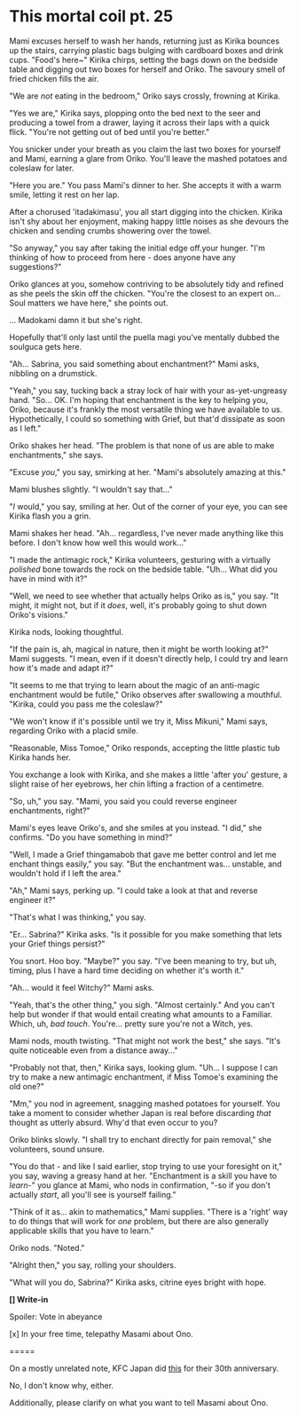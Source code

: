 # This mortal coil pt. 25

Mami excuses herself to wash her hands, returning just as Kirika bounces up the stairs, carrying plastic bags bulging with cardboard boxes and drink cups. "Food's here\~" Kirika chirps, setting the bags down on the bedside table and digging out two boxes for herself and Oriko. The savoury smell of fried chicken fills the air.

"We are *not* eating in the bedroom," Oriko says crossly, frowning at Kirika.

"Yes we are," Kirika says, plopping onto the bed next to the seer and producing a towel from a drawer, laying it across their laps with a quick flick. "You're not getting out of bed until you're better."

You snicker under your breath as you claim the last two boxes for yourself and Mami, earning a glare from Oriko. You'll leave the mashed potatoes and coleslaw for later.

"Here you are." You pass Mami's dinner to her. She accepts it with a warm smile, letting it rest on her lap.

After a chorused 'itadakimasu', you all start digging into the chicken. Kirika isn't shy about her enjoyment, making happy little noises as she devours the chicken and sending crumbs showering over the towel.

"So anyway," you say after taking the initial edge off.your hunger. "I'm thinking of how to proceed from here - does anyone have any suggestions?"

Oriko glances at you, somehow contriving to be absolutely tidy and refined as she peels the skin off the chicken. "You're the closest to an expert on... Soul matters we have here," she points out.

... Madokami damn it but she's right.

Hopefully that'll only last until the puella magi you've mentally dubbed the soulguca gets here.

"Ah... Sabrina, you said something about enchantment?" Mami asks, nibbling on a drumstick.

"Yeah," you say, tucking back a stray lock of hair with your as-yet-ungreasy hand. "So... OK. I'm hoping that enchantment is the key to helping you, Oriko, because it's frankly the most versatile thing we have available to us. Hypothetically, I could so something with Grief, but that'd dissipate as soon as I left."

Oriko shakes her head. "The problem is that none of us are able to make enchantments," she says.

"Excuse *you*," you say, smirking at her. "Mami's absolutely amazing at this."

Mami blushes slightly. "I wouldn't say that..."

"*I* would," you say, smiling at her. Out of the corner of your eye, you can see Kirika flash you a grin.

Mami shakes her head. "Ah... regardless, I've never made anything like this before. I don't know how well this would work..."

"I made the antimagic rock," Kirika volunteers, gesturing with a virtually *polished* bone towards the rock on the bedside table. "Uh... What did you have in mind with it?"

"Well, we need to see whether that actually helps Oriko as is," you say. "It might, it might not, but if it *does*, well, it's probably going to shut down Oriko's visions."

Kirika nods, looking thoughtful.

"If the pain is, ah, magical in nature, then it might be worth looking at?" Mami suggests. "I mean, even if it doesn't directly help, I could try and learn how it's made and adapt it?"

"It seems to me that trying to learn about the magic of an anti-magic enchantment would be futile," Oriko observes after swallowing a mouthful. "Kirika, could you pass me the coleslaw?"

"We won't know if it's possible until we try it, Miss Mikuni," Mami says, regarding Oriko with a placid smile.

"Reasonable, Miss Tomoe," Oriko responds, accepting the little plastic tub Kirika hands her.

You exchange a look with Kirika, and she makes a little 'after you' gesture, a slight raise of her eyebrows, her chin lifting a fraction of a centimetre.

"So, uh," you say. "Mami, you said you could reverse engineer enchantments, right?"

Mami's eyes leave Oriko's, and she smiles at you instead. "I did," she confirms. "Do you have something in mind?"

"Well, I made a Grief thingamabob that gave me better control and let me enchant things easily," you say. "But the enchantment was... unstable, and wouldn't hold if I left the area."

"Ah," Mami says, perking up. "I could take a look at that and reverse engineer it?"

"That's what I was thinking," you say.

"Er... Sabrina?" Kirika asks. "Is it possible for you make something that lets your Grief things persist?"

You snort. Hoo boy. "Maybe?" you say. "I've been meaning to try, but uh, timing, plus I have a hard time deciding on whether it's worth it."

"Ah... would it feel Witchy?" Mami asks.

"Yeah, that's the other thing," you sigh. "Almost certainly." And you can't help but wonder if that would entail creating what amounts to a Familiar. Which, uh, *bad touch*. You're... pretty sure you're not a Witch, yes.

Mami nods, mouth twisting. "That might not work the best," she says. "It's quite noticeable even from a distance away..."

"Probably not that, then," Kirika says, looking glum. "Uh... I suppose I can try to make a new antimagic enchantment, if Miss Tomoe's examining the old one?"

"Mm," you nod in agreement, snagging mashed potatoes for yourself. You take a moment to consider whether Japan is real before discarding *that* thought as utterly absurd. Why'd that even occur to you?

Oriko blinks slowly. "I shall try to enchant directly for pain removal," she volunteers, sound unsure.

"You do that - and like I said earlier, stop trying to use your foresight on it," you say, waving a greasy hand at her. "Enchantment is a skill you have to *learn*-" you glance at Mami, who nods in confirmation, "-so if you don't actually *start*, all you'll see is yourself failing."

"Think of it as... akin to mathematics," Mami supplies. "There is a 'right' way to do things that will work for *one* problem, but there are also generally applicable skills that you have to learn."

Oriko nods. "Noted."

"Alright then," you say, rolling your shoulders.

"What will you do, Sabrina?" Kirika asks, citrine eyes bright with hope.

**\[] Write-in**

Spoiler: Vote in abeyance

\[x] In your free time, telepathy Masami about Ono.

\=====​

On a mostly unrelated note, KFC Japan did [th](http://puu.sh/m808O/54dba044a4.jpg)[is](http://puu.sh/m80cL/a380278063.jpg) for their 30th anniversary.

No, I don't know why, either.

Additionally, please clarify on what you want to tell Masami about Ono.
